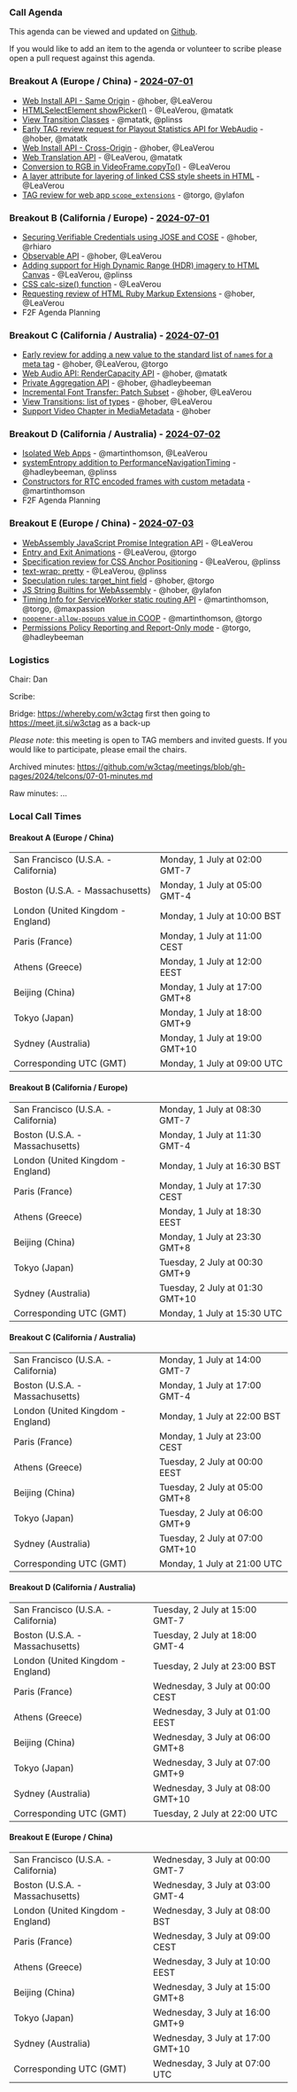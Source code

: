 ### Call Agenda

This agenda can be viewed and updated on [Github](https://github.com/w3ctag/meetings/blob/gh-pages/2024/telcons/07-01-agenda.md).

If you would like to add an item to the agenda or volunteer to scribe please open a pull request against this agenda.

### Breakout A (Europe / China) - [2024-07-01](https://www.timeanddate.com/worldclock/converter.html?iso=20240701T090000&p1=224&p2=43&p3=136&p4=195&p5=26&p6=33&p7=248&p8=235)
* [Web Install API - Same Origin](https://github.com/w3ctag/design-reviews/issues/888) - @hober, @LeaVerou
* [HTMLSelectElement showPicker()](https://github.com/w3ctag/design-reviews/issues/900) - @LeaVerou, @matatk
* [View Transition Classes](https://github.com/w3ctag/design-reviews/issues/938) - @matatk, @plinss
* [Early TAG review request for Playout Statistics API for WebAudio](https://github.com/w3ctag/design-reviews/issues/939) - @hober, @matatk
* [Web Install API - Cross-Origin](https://github.com/w3ctag/design-reviews/issues/946) - @hober, @LeaVerou
* [Web Translation API](https://github.com/w3ctag/design-reviews/issues/948) - @LeaVerou, @matatk
* [Conversion to RGB in VideoFrame.copyTo()](https://github.com/w3ctag/design-reviews/issues/951) - @LeaVerou
* [A layer attribute for layering of linked CSS style sheets in HTML](https://github.com/w3ctag/design-reviews/issues/970) - @LeaVerou
* [TAG review for web app `scope_extensions`](https://github.com/w3ctag/design-reviews/issues/875) - @torgo, @ylafon

### Breakout B (California / Europe)  - [2024-07-01](https://www.timeanddate.com/worldclock/converter.html?iso=20240701T153000&p1=224&p2=43&p3=136&p4=195&p5=26&p6=33&p7=248&p8=235)
* [Securing Verifiable Credentials using JOSE and COSE](https://github.com/w3ctag/design-reviews/issues/899) - @hober, @rhiaro
* [Observable API](https://github.com/w3ctag/design-reviews/issues/902) - @hober, @LeaVerou
* [Adding support for High Dynamic Range (HDR) imagery to HTML Canvas](https://github.com/w3ctag/design-reviews/issues/917) - @LeaVerou, @plinss
* [CSS calc-size() function](https://github.com/w3ctag/design-reviews/issues/955) - @LeaVerou
* [Requesting review of HTML Ruby Markup Extensions](https://github.com/w3ctag/design-reviews/issues/959) - @hober, @LeaVerou
* F2F Agenda Planning

### Breakout C (California / Australia) - [2024-07-01](https://www.timeanddate.com/worldclock/converter.html?iso=20240701T210000&p1=224&p2=43&p3=136&p4=195&p5=26&p6=33&p7=248&p8=235)
* [Early review for adding a new value to the standard list of `name`s for a meta tag](https://github.com/w3ctag/design-reviews/issues/819) - @hober, @LeaVerou, @torgo
* [Web Audio API: RenderCapacity API](https://github.com/w3ctag/design-reviews/issues/843) - @hober, @matatk
* [Private Aggregation API](https://github.com/w3ctag/design-reviews/issues/846) - @hober, @hadleybeeman
* [Incremental Font Transfer: Patch Subset](https://github.com/w3ctag/design-reviews/issues/849) - @hober, @LeaVerou
* [View Transitions: list of types](https://github.com/w3ctag/design-reviews/issues/908) - @hober, @LeaVerou
* [Support Video Chapter in MediaMetadata](https://github.com/w3ctag/design-reviews/issues/952) - @hober

### Breakout D (California / Australia) - [2024-07-02](https://www.timeanddate.com/worldclock/converter.html?iso=20240702T220000&p1=224&p2=43&p3=136&p4=195&p5=26&p6=33&p7=248&p8=235)
* [Isolated Web Apps](https://github.com/w3ctag/design-reviews/issues/842) - @martinthomson, @LeaVerou
* [systemEntropy addition to PerformanceNavigationTiming](https://github.com/w3ctag/design-reviews/issues/878) - @hadleybeeman, @plinss
* [Constructors for RTC encoded frames with custom metadata](https://github.com/w3ctag/design-reviews/issues/942) - @martinthomson
* F2F Agenda Planning

### Breakout E (Europe / China) - [2024-07-03](https://www.timeanddate.com/worldclock/converter.html?iso=20240703T070000&p1=224&p2=43&p3=136&p4=195&p5=26&p6=33&p7=248&p8=235)

* [WebAssembly JavaScript Promise Integration API](https://github.com/w3ctag/design-reviews/issues/809) - @LeaVerou
* [Entry and Exit Animations](https://github.com/w3ctag/design-reviews/issues/829) - @LeaVerou, @torgo
* [Specification review for CSS Anchor Positioning](https://github.com/w3ctag/design-reviews/issues/848) - @LeaVerou, @plinss
* [text-wrap: pretty](https://github.com/w3ctag/design-reviews/issues/864) - @LeaVerou, @plinss
* [Speculation rules: target_hint field](https://github.com/w3ctag/design-reviews/issues/931) - @hober, @torgo
* [JS String Builtins for WebAssembly](https://github.com/w3ctag/design-reviews/issues/940) - @hober, @ylafon
* [Timing Info for ServiceWorker static routing API](https://github.com/w3ctag/design-reviews/issues/958) - @martinthomson, @torgo, @maxpassion
* [`noopener-allow-popups` value in COOP](https://github.com/w3ctag/design-reviews/issues/964) - @martinthomson, @torgo
* [Permissions Policy Reporting and Report-Only mode](https://github.com/w3ctag/design-reviews/issues/909) - @torgo, @hadleybeeman

### Logistics

Chair: Dan

Scribe:

Bridge: https://whereby.com/w3ctag first then going to https://meet.jit.si/w3ctag as a back-up

*Please note*: this meeting is open to TAG members and invited guests. If you would like to participate, please email the chairs.

Archived minutes: https://github.com/w3ctag/meetings/blob/gh-pages/2024/telcons/07-01-minutes.md

Raw minutes: ...


### Local Call Times

#### Breakout A (Europe / China)

<table>
<tr><td> San Francisco (U.S.A. - California) <td> Monday, 1 July at 02:00 GMT-7</td></tr>
<tr><td> Boston (U.S.A. - Massachusetts) <td> Monday, 1 July at 05:00 GMT-4</td></tr>
<tr><td> London (United Kingdom - England) <td> Monday, 1 July at 10:00 BST</td></tr>
<tr><td> Paris (France) <td> Monday, 1 July at 11:00 CEST</td></tr>
<tr><td> Athens (Greece) <td> Monday, 1 July at 12:00 EEST</td></tr>
<tr><td> Beijing (China) <td> Monday, 1 July at 17:00 GMT+8</td></tr>
<tr><td> Tokyo (Japan) <td> Monday, 1 July at 18:00 GMT+9</td></tr>
<tr><td> Sydney (Australia) <td> Monday, 1 July at 19:00 GMT+10</td></tr>
<tr><td> Corresponding UTC (GMT) <td> Monday, 1 July at 09:00 UTC</td></tr>
</table>

#### Breakout B (California / Europe) 

<table>
<tr><td> San Francisco (U.S.A. - California) <td> Monday, 1 July at 08:30 GMT-7</td></tr>
<tr><td> Boston (U.S.A. - Massachusetts) <td> Monday, 1 July at 11:30 GMT-4</td></tr>
<tr><td> London (United Kingdom - England) <td> Monday, 1 July at 16:30 BST</td></tr>
<tr><td> Paris (France) <td> Monday, 1 July at 17:30 CEST</td></tr>
<tr><td> Athens (Greece) <td> Monday, 1 July at 18:30 EEST</td></tr>
<tr><td> Beijing (China) <td> Monday, 1 July at 23:30 GMT+8</td></tr>
<tr><td> Tokyo (Japan) <td> Tuesday, 2 July at 00:30 GMT+9</td></tr>
<tr><td> Sydney (Australia) <td> Tuesday, 2 July at 01:30 GMT+10</td></tr>
<tr><td> Corresponding UTC (GMT) <td> Monday, 1 July at 15:30 UTC</td></tr>
</table>

#### Breakout C (California / Australia)

<table>
<tr><td> San Francisco (U.S.A. - California) <td> Monday, 1 July at 14:00 GMT-7</td></tr>
<tr><td> Boston (U.S.A. - Massachusetts) <td> Monday, 1 July at 17:00 GMT-4</td></tr>
<tr><td> London (United Kingdom - England) <td> Monday, 1 July at 22:00 BST</td></tr>
<tr><td> Paris (France) <td> Monday, 1 July at 23:00 CEST</td></tr>
<tr><td> Athens (Greece) <td> Tuesday, 2 July at 00:00 EEST</td></tr>
<tr><td> Beijing (China) <td> Tuesday, 2 July at 05:00 GMT+8</td></tr>
<tr><td> Tokyo (Japan) <td> Tuesday, 2 July at 06:00 GMT+9</td></tr>
<tr><td> Sydney (Australia) <td> Tuesday, 2 July at 07:00 GMT+10</td></tr>
<tr><td> Corresponding UTC (GMT) <td> Monday, 1 July at 21:00 UTC</td></tr>
</table>

#### Breakout D (California / Australia)

<table>
<tr><td> San Francisco (U.S.A. - California) <td> Tuesday, 2 July at 15:00 GMT-7</td></tr>
<tr><td> Boston (U.S.A. - Massachusetts) <td> Tuesday, 2 July at 18:00 GMT-4</td></tr>
<tr><td> London (United Kingdom - England) <td> Tuesday, 2 July at 23:00 BST</td></tr>
<tr><td> Paris (France) <td> Wednesday, 3 July at 00:00 CEST</td></tr>
<tr><td> Athens (Greece) <td> Wednesday, 3 July at 01:00 EEST</td></tr>
<tr><td> Beijing (China) <td> Wednesday, 3 July at 06:00 GMT+8</td></tr>
<tr><td> Tokyo (Japan) <td> Wednesday, 3 July at 07:00 GMT+9</td></tr>
<tr><td> Sydney (Australia) <td> Wednesday, 3 July at 08:00 GMT+10</td></tr>
<tr><td> Corresponding UTC (GMT) <td> Tuesday, 2 July at 22:00 UTC</td></tr>
</table>

#### Breakout E (Europe / China)

<table>
<tr><td> San Francisco (U.S.A. - California) <td> Wednesday, 3 July at 00:00 GMT-7</td></tr>
<tr><td> Boston (U.S.A. - Massachusetts) <td> Wednesday, 3 July at 03:00 GMT-4</td></tr>
<tr><td> London (United Kingdom - England) <td> Wednesday, 3 July at 08:00 BST</td></tr>
<tr><td> Paris (France) <td> Wednesday, 3 July at 09:00 CEST</td></tr>
<tr><td> Athens (Greece) <td> Wednesday, 3 July at 10:00 EEST</td></tr>
<tr><td> Beijing (China) <td> Wednesday, 3 July at 15:00 GMT+8</td></tr>
<tr><td> Tokyo (Japan) <td> Wednesday, 3 July at 16:00 GMT+9</td></tr>
<tr><td> Sydney (Australia) <td> Wednesday, 3 July at 17:00 GMT+10</td></tr>
<tr><td> Corresponding UTC (GMT) <td> Wednesday, 3 July at 07:00 UTC</td></tr>
</table>
